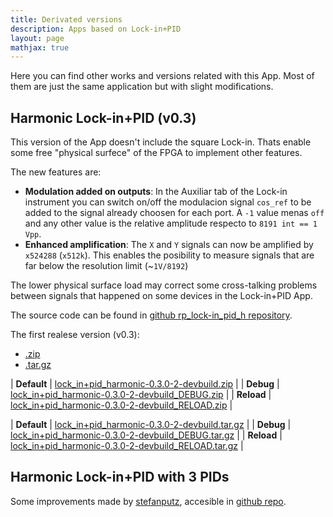 ```yaml
---
title: Derivated versions
description: Apps based on Lock-in+PID
layout: page
mathjax: true
---
```


Here you can find other works and versions related with this App. Most of them are
just the same application but with slight modifications.


## Harmonic Lock-in+PID (v0.3)

This version of the App doesn't include the square Lock-in. Thats enable some free
"physical surfece" of the FPGA to implement other features.

The new features are:
  - **Modulation added on outputs**: In the Auxiliar tab of the Lock-in instrument
    you can switch on/off the modulacion signal `cos_ref` to be added to the signal
    already choosen for each port. A `-1` value menas `off` and any other value is the
    relative amplitude respecto to `8191 int == 1 Vpp`.
  - **Enhanced amplification**: The `X` and `Y` signals can now be amplified by `x524288` (`x512k`).
    This enables the posibility to measure signals that are far below the resolution limit (~`1V/8192`)

The lower physical surface load may correct some cross-talking problems between signals that happened on some devices
in the Lock-in+PID App.


The source code can be found in  [github rp_lock-in_pid_h repository](https://github.com/marceluda/rp_lock-in_pid_h/releases/tag/v0.3).

The first realese version (v0.3):

<ul class="nav nav-tabs">
  <li class="active"><a data-toggle="tab" href="#zip"  > .zip    </a></li>
  <li>               <a data-toggle="tab" href="#targz"> .tar.gz </a></li>
</ul>

<div class="tab-content">
<div id="zip" class="tab-pane fade in active" markdown="1">

|  **Default**  |  [lock_in+pid_harmonic-0.3.0-2-devbuild.zip](lock_in+pid_harmonic-0.3.0-2-devbuild.zip)               |
|  **Debug**    |  [lock_in+pid_harmonic-0.3.0-2-devbuild_DEBUG.zip](lock_in+pid_harmonic-0.3.0-2-devbuild_DEBUG.zip)   |
|  **Reload**   |  [lock_in+pid_harmonic-0.3.0-2-devbuild_RELOAD.zip](lock_in+pid_harmonic-0.3.0-2-devbuild_RELOAD.zip) |

</div>
<div id="targz" class="tab-pane fade" markdown="1">

|  **Default**  |  [lock_in+pid_harmonic-0.3.0-2-devbuild.tar.gz](lock_in+pid_harmonic-0.3.0-2-devbuild.tar.gz)               |
|  **Debug**    |  [lock_in+pid_harmonic-0.3.0-2-devbuild_DEBUG.tar.gz](lock_in+pid_harmonic-0.3.0-2-devbuild_DEBUG.tar.gz)   |
|  **Reload**   |  [lock_in+pid_harmonic-0.3.0-2-devbuild_RELOAD.tar.gz](lock_in+pid_harmonic-0.3.0-2-devbuild_RELOAD.tar.gz) |

</div>
</div>


## Harmonic Lock-in+PID with 3 PIDs

Some improvements made by [stefanputz](https://github.com/stefanputz), accesible in [github repo](https://github.com/stefanputz/rp_lock-in_pid).
